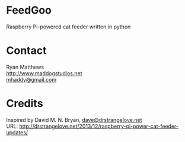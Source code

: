 # FeedGoo
Raspberry Pi-powered cat feeder written in python

# Contact
Ryan Matthews<br />
http://www.maddogstudios.net<br />
mhaddy@gmail.com

# Credits
Inspired by David M. N. Bryan, dave@drstrangelove.net<br />
URL: http://drstrangelove.net/2013/12/raspberry-pi-power-cat-feeder-updates/
